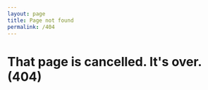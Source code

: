 ```yaml
---
layout: page
title: Page not found
permalink: /404
---
```

# That page is cancelled. It's over. (404)



<!-- CONTENT END -->
